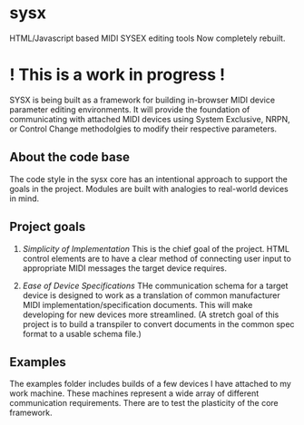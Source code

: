 # sysx
HTML/Javascript based MIDI SYSEX editing tools
Now completely rebuilt.

# ! This is a work in progress !

SYSX is being built as a framework for building in-browser MIDI device parameter editing environments. It will provide the foundation of communicating with attached MIDI devices using System Exclusive, NRPN, or Control Change methodolgies to modify their respective parameters.

## About the code base
The code style in the sysx core has an intentional approach to support the goals in the project. Modules are built with analogies to real-world devices in mind.

## Project goals
1. *Simplicity of Implementation* This is the chief goal of the project.  HTML control elements are to have a clear method of connecting user input to appropriate MIDI messages the target device requires.

2. *Ease of Device Specifications* THe communication schema for a target device is designed to work as a translation of common manufacturer MIDI implementation/specification documents. This will make developing for new devices more streamlined. (A stretch goal of this project is to build a transpiler to convert documents in the common spec format to a usable schema file.)

## Examples
The examples folder includes builds of a few devices I have attached to my work machine. These machines represent a wide array of different communication requirements. There are to test the plasticity of the core framework.